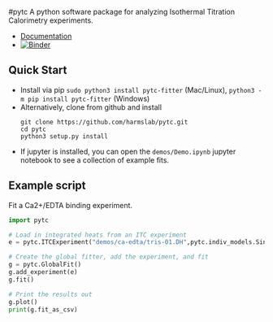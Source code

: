 #pytc
A python software package for analyzing Isothermal Titration Calorimetry
experiments.

 + [Documentation](https://pytc.readthedocs.io/en/latest/)
 + [![Binder](http://mybinder.org/badge.svg)](http://mybinder.org:/repo/harmslab/pytc-binder)

## Quick Start
 + Install via pip `sudo python3 install pytc-fitter` (Mac/Linux), `python3 -m pip install pytc-fitter` (Windows)
 + Alternatively, clone from github and install 
    ```
    git clone https://github.com/harmslab/pytc.git
    cd pytc
    python3 setup.py install
    ```
 + If jupyter is installed, you can open the `demos/Demo.ipynb` jupyter notebook to see a collection of example fits. 

## Example script
Fit a Ca2+/EDTA binding experiment.

```Python
import pytc

# Load in integrated heats from an ITC experiment
e = pytc.ITCExperiment("demos/ca-edta/tris-01.DH",pytc.indiv_models.SingleSite)

# Create the global fitter, add the experiment, and fit
g = pytc.GlobalFit()
g.add_experiment(e)
g.fit()

# Print the results out
g.plot()
print(g.fit_as_csv)
```
